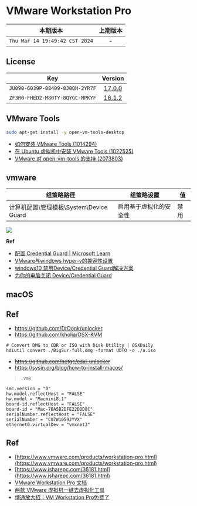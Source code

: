 # VMware Workstation Pro

|本期版本| 上期版本
|:---:|:---:
`Thu Mar 14 19:49:42 CST 2024` | -

## License

Key | Version
:---: | :---:
`JU090-6039P-08409-8J0QH-2YR7F` | [17.0.0](https://download3.vmware.com/software/WKST-1700-WIN/VMware-workstation-full-17.0.0-20800274.exe)
`ZF3R0-FHED2-M80TY-8QYGC-NPKYF` | [16.1.2](https://download3.vmware.com/software/wkst/file/VMware-workstation-full-16.1.2-17966106.exe)


## VMware Tools

```bash
sudo apt-get install -y open-vm-tools-desktop
```

* [如何安装 VMware Tools (1014294)](https://kb.vmware.com/s/article/1014294?lang=zh_CN)
* [在 Ubuntu 虚拟机中安装 VMware Tools (1022525)](https://kb.vmware.com/s/article/1022525?lang=zh_cn)
* [VMware 对 open-vm-tools 的支持 (2073803)](https://kb.vmware.com/s/article/2073803)

## vmware

组策略路径|	组策略设置|	值
---|---|---
计算机配置\管理模板\System\Device Guard|	启用基于虚拟化的安全性|	禁用

<img src="https://i-blog.csdnimg.cn/blog_migrate/49b71629642184a34510623ee4193a51.png" />

**Ref**

* [配置 Credential Guard | Microsoft Learn](https://learn.microsoft.com/zh-cn/windows/security/identity-protection/credential-guard/configure?tabs=gpo#disable-credential-guard)
* [VMware与windows hyper-v的兼容性设置](https://blog.csdn.net/weixin_44537885/article/details/130985414)
* [windows10 禁用Device/Credential Guard解决方案](https://blog.csdn.net/qq_43355372/article/details/104923403)
* [为你的电脑关闭 Device/Credential Guard](https://answers.microsoft.com/zh-hans/windows/forum/all/%E4%B8%BA%E4%BD%A0%E7%9A%84%E7%94%B5%E8%84%91/a49978cb-cb26-44c9-ac49-54249dfba681)

## macOS


## Ref

* <https://github.com/DrDonk/unlocker>
* <https://github.com/kholia/OSX-KVM>

```
# Convert DMG to CDR or ISO with Disk Utility | OSXDaily
hdiutil convert ./BigSur-full.dmg -format UDTO -o ./a.iso
```




* ~~<https://github.com/netgc/esxi-unlocker>~~
* <https://sysin.org/blog/how-to-install-macos/>

> `.vmx`

```
smc.version = "0"
hw.model.reflectHost = "FALSE"
hw.model = "Macmini8,1"
board-id.reflectHost = "FALSE"
board-id = "Mac-7BA5B2DFE22DDD8C"
serialNumber.reflectHost = "FALSE"
serialNumber = "C07W1059JYVX"
ethernet0.virtualDev = "vmxnet3"
```


## Ref

* [https://www.vmware.com/products/workstation-pro.html](https://www.vmware.com/products/workstation-pro.html)
* [https://www.isharepc.com/36181.html](https://www.isharepc.com/36181.html)
* [VMware Workstation Pro 文档](https://docs.vmware.com/cn/VMware-Workstation-Pro/index.html)
* [两款 VMware 虚拟机一键去虚拟化工具](https://xiaoyi.vc/vmware-se.html)
* [博通放大招：VM Workstation Pro免费了](https://mp.weixin.qq.com/s/B2QE4DSMPLTeGx4VtUiokw)